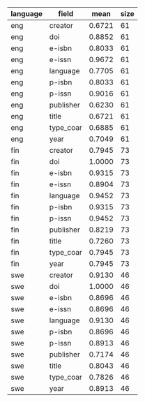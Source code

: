 | language   | field     |   mean |   size |
|------------|-----------|--------|--------|
| eng        | creator   | 0.6721 |     61 |
| eng        | doi       | 0.8852 |     61 |
| eng        | e-isbn    | 0.8033 |     61 |
| eng        | e-issn    | 0.9672 |     61 |
| eng        | language  | 0.7705 |     61 |
| eng        | p-isbn    | 0.8033 |     61 |
| eng        | p-issn    | 0.9016 |     61 |
| eng        | publisher | 0.6230 |     61 |
| eng        | title     | 0.6721 |     61 |
| eng        | type_coar | 0.6885 |     61 |
| eng        | year      | 0.7049 |     61 |
| fin        | creator   | 0.7945 |     73 |
| fin        | doi       | 1.0000 |     73 |
| fin        | e-isbn    | 0.9315 |     73 |
| fin        | e-issn    | 0.8904 |     73 |
| fin        | language  | 0.9452 |     73 |
| fin        | p-isbn    | 0.9315 |     73 |
| fin        | p-issn    | 0.9452 |     73 |
| fin        | publisher | 0.8219 |     73 |
| fin        | title     | 0.7260 |     73 |
| fin        | type_coar | 0.7945 |     73 |
| fin        | year      | 0.7945 |     73 |
| swe        | creator   | 0.9130 |     46 |
| swe        | doi       | 1.0000 |     46 |
| swe        | e-isbn    | 0.8696 |     46 |
| swe        | e-issn    | 0.8696 |     46 |
| swe        | language  | 0.9130 |     46 |
| swe        | p-isbn    | 0.8696 |     46 |
| swe        | p-issn    | 0.8913 |     46 |
| swe        | publisher | 0.7174 |     46 |
| swe        | title     | 0.8043 |     46 |
| swe        | type_coar | 0.7826 |     46 |
| swe        | year      | 0.8913 |     46 |
